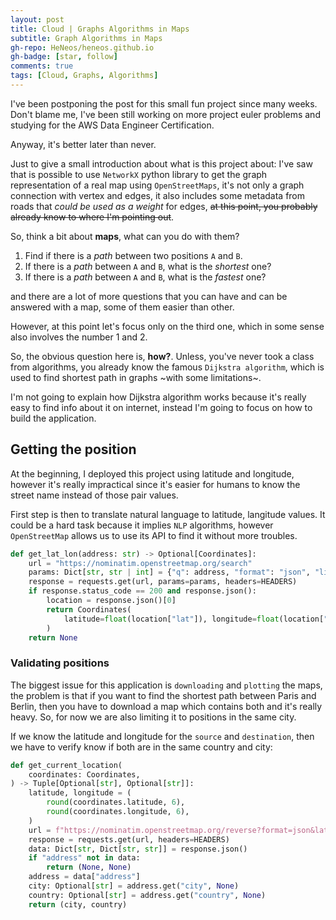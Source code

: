 ```yaml
---
layout: post
title: Cloud | Graphs Algorithms in Maps
subtitle: Graph Algorithms in Maps
gh-repo: HeNeos/heneos.github.io
gh-badge: [star, follow]
comments: true
tags: [Cloud, Graphs, Algorithms]
---
```


I've been postponing the post for this small fun project since many weeks. Don't blame me, I've been still working on more project euler problems and studying for the AWS Data Engineer Certification.

Anyway, it's better later than never.

Just to give a small introduction about what is this project about: I've saw that is possible to use `NetworkX` python library to get the graph representation of a real map using `OpenStreetMaps`, it's not only a graph connection with vertex and edges, it also includes some metadata from roads that *could be used as a weight* for edges, ~~at this point, you probably already know to where I'm pointing out~~.

So, think a bit about **maps**, what can you do with them?

1. Find if there is a *path* between two positions `A` and `B`.
2. If there is a *path* between `A` and `B`, what is the *shortest* one?
3. If there is a *path* between `A` and `B`, what is the *fastest* one?

and there are a lot of more questions that you can have and can be answered with a map, some of them easier than other.

However, at this point let's focus only on the third one, which in some sense also involves the number 1 and 2.

So, the obvious question here is, **how?**. Unless, you've never took a class from algorithms, you already know the famous `Dijkstra algorithm`, which is used to find shortest path in graphs ~with some limitations~.

I'm not going to explain how Dijkstra algorithm works because it's really easy to find info about it on internet, instead I'm going to focus on how to build the application.

## Getting the position

At the beginning, I deployed this project using latitude and longitude, however it's really impractical since it's easier for humans to know the street name instead of those pair values.

First step is then to translate natural language to latitude, langitude values. It could be a hard task because it implies `NLP` algorithms, however `OpenStreetMap` allows us to use its API to find it without more troubles.

```py
def get_lat_lon(address: str) -> Optional[Coordinates]:
    url = "https://nominatim.openstreetmap.org/search"
    params: Dict[str, str | int] = {"q": address, "format": "json", "limit": 1}
    response = requests.get(url, params=params, headers=HEADERS)
    if response.status_code == 200 and response.json():
        location = response.json()[0]
        return Coordinates(
            latitude=float(location["lat"]), longitude=float(location["lon"])
        )
    return None
```

### Validating positions

The biggest issue for this application is `downloading` and `plotting` the maps, the problem is that if you want to find the shortest path between Paris and Berlin, then you have to download a map which contains both and it's really heavy. So, for now we are also limiting it to positions in the same city.

If we know the latitude and longitude for the `source` and `destination`, then we have to verify know if both are in the same country and city:

```py
def get_current_location(
    coordinates: Coordinates,
) -> Tuple[Optional[str], Optional[str]]:
    latitude, longitude = (
        round(coordinates.latitude, 6),
        round(coordinates.longitude, 6),
    )
    url = f"https://nominatim.openstreetmap.org/reverse?format=json&lat={latitude}&lon={longitude}"
    response = requests.get(url, headers=HEADERS)
    data: Dict[str, Dict[str, str]] = response.json()
    if "address" not in data:
        return (None, None)
    address = data["address"]
    city: Optional[str] = address.get("city", None)
    country: Optional[str] = address.get("country", None)
    return (city, country)

```

